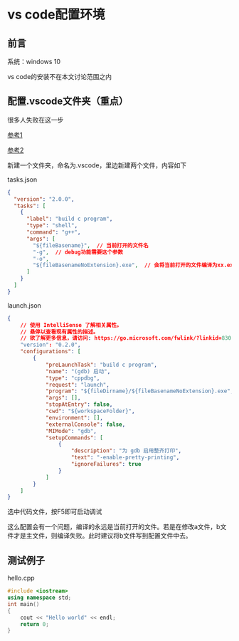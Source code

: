 # vs code配置环境

## 前言

系统：windows 10

vs code的安装不在本文讨论范围之内

## 配置.vscode文件夹（重点）

很多人失败在这一步

[参考1](https://zhuanlan.zhihu.com/p/92175757)

[参考2](https://segmentfault.com/a/1190000020793997)

新建一个文件夹，命名为.vscode，里边新建两个文件，内容如下



tasks.json

```json
{
  "version": "2.0.0",
  "tasks": [
    {
      "label": "build c program",
      "type": "shell",
      "command": "g++",
      "args": [
        "${fileBasename}",  // 当前打开的文件名
        "-g",  // debug功能需要这个参数
        "-o",
        "${fileBasenameNoExtension}.exe",  // 会将当前打开的文件编译为xx.exe可执行文件
      ]
    }
  ]
}
```



launch.json

```json
{
    // 使用 IntelliSense 了解相关属性。 
    // 悬停以查看现有属性的描述。
    // 欲了解更多信息，请访问: https://go.microsoft.com/fwlink/?linkid=830387
    "version": "0.2.0",
    "configurations": [
        {
            "preLaunchTask": "build c program",
            "name": "(gdb) 启动",
            "type": "cppdbg",
            "request": "launch",
            "program": "${fileDirname}/${fileBasenameNoExtension}.exe",
            "args": [],
            "stopAtEntry": false,
            "cwd": "${workspaceFolder}",
            "environment": [],
            "externalConsole": false,
            "MIMode": "gdb",
            "setupCommands": [
                {
                    "description": "为 gdb 启用整齐打印",
                    "text": "-enable-pretty-printing",
                    "ignoreFailures": true
                }
            ]
        }
    ]
}
```



选中代码文件，按F5即可启动调试



这么配置会有一个问题，编译的永远是当前打开的文件。若是在修改a文件，b文件才是主文件，则编译失败。此时建议将b文件写到配置文件中去。

## 测试例子

hello.cpp

```cpp
#include <iostream>
using namespace std;
int main()
{
    cout << "Hello world" << endl;
    return 0;
}
```

